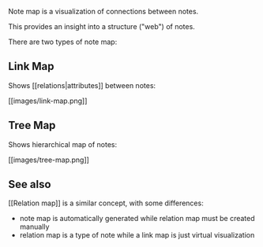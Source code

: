 Note map is a visualization of connections between notes.

This provides an insight into a structure ("web") of notes. 

There are two types of note map:

## Link Map

Shows [[relations|attributes]] between notes:

[[images/link-map.png]]

## Tree Map

Shows hierarchical map of notes:

[[images/tree-map.png]]

## See also
[[Relation map]] is a similar concept, with some differences:

* note map is automatically generated while relation map must be created manually
* relation map is a type of note while a link map is just virtual visualization